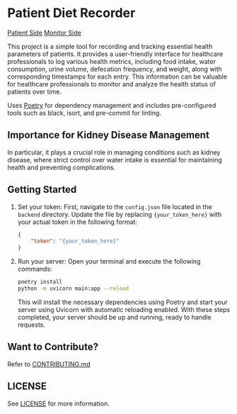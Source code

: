 # Patient Diet Recorder

[Patient Side](https://lifeadventurer.github.io/patient-diet-recorder/patient/)
[Monitor Side](https://lifeadventurer.github.io/patient-diet-recorder/monitor/)

This project is a simple tool for recording and tracking essential health parameters of patients. It provides a user-friendly interface for healthcare professionals to log various health metrics, including food intake, water consumption, urine volume, defecation frequency, and weight, along with corresponding timestamps for each entry. This information can be valuable for healthcare professionals to monitor and analyze the health status of patients over time.

Uses [Poetry](https://github.com/python-poetry/poetry) for dependency management and includes pre-configured tools such as black, isort, and pre-commit for linting.

## Importance for Kidney Disease Management

In particular, it plays a crucial role in managing conditions such as kidney disease, where strict control over water intake is essential for maintaining health and preventing complications.

## Getting Started

1. Set your token: First, navigate to the `config.json` file located in the `backend` directory. Update the file by replacing `{your_token_here}` with your actual token in the following format:

    ```json
    {
        "token": "{your_token_here}"
    }
    ```

2. Run your server: Open your terminal and execute the following commands:

    ```bash
    poetry install
    python -m uvicorn main:app --reload
    ```

    This will install the necessary dependencies using Poetry and start your server using Uvicorn with automatic reloading enabled.
    With these steps completed, your server should be up and running, ready to handle requests.

## Want to Contribute?

Refer to [CONTRIBUTING.md](./CONTRIBUTING.md)

## LICENSE

See [LICENSE](./LICENSE) for more information.
